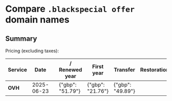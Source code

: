 # Compare `.blackspecial offer` domain names

## Summary

Pricing (excluding taxes):

| Service | Date |  | / Renewed year | First year | Transfer | Restoration |
|--|--|--|--|--|--|--|
| **OVH** | 2025-06-23 |  | {"gbp": "51.79"} | {"gbp": "21.76"} | {"gbp": "49.89"} |  |
